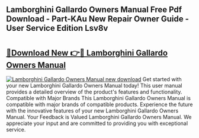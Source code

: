 ## Lamborghini Gallardo Owners Manual Free Pdf Download - Part-KAu New Repair Owner Guide - User Service Edition Lsv8v

# <h2><a href="http://bc42292.oget.top/?id=Lamborghini+Gallardo+Owners+Manual">🔗Download New 👉🔴 Lamborghini Gallardo Owners Manual</a></h2>

[![Lamborghini Gallardo Owners Manual new download](https://i.imgur.com/5g1atiW.png)](http://bc42292.oget.top/?id=Lamborghini+Gallardo+Owners+Manual)
Get started with your new Lamborghini Gallardo Owners Manual today! This user manual provides a detailed overview of the product's features and functionality. Compatible with Major Brands This Lamborghini Gallardo Owners Manual is compatible with major brands of compatible products. Experience the future with the innovative features of your new Lamborghini Gallardo Owners Manual. Your Feedback is Valued Lamborghini Gallardo Owners Manual. We appreciate your input and are committed to providing you with exceptional service.
